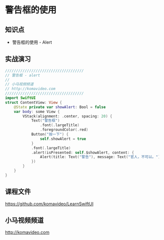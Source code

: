 警告框的使用
==========

## 知识点

* 警告框的使用 - Alert

## 实战演习

~~~swift
////////////////////////////////////
// 警告框 - alert
//
// 小马视频频道
// http://komavideo.com
////////////////////////////////////
import SwiftUI
struct ContentView: View {
    @State private var showAlert: Bool = false
    var body: some View {
        VStack(alignment: .center, spacing: 20) {
            Text("警告框")
                .font(.largeTitle)
                .foregroundColor(.red)
            Button("按一下") {
                self.showAlert = true
            }
            .font(.largeTitle)
            .alert(isPresented: self.$showAlert, content: {
                Alert(title: Text("警告"), message: Text("官人，不可以。"), dismissButton: .cancel(Text("关闭")))
            })
        }
    }
}
~~~

## 课程文件

https://github.com/komavideo/LearnSwiftUI

## 小马视频频道

http://komavideo.com